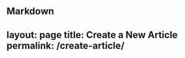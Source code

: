 Markdown
---
layout: page
title: Create a New Article
permalink: /create-article/
---

<form id="articleForm">
    </form>

<script>
  // ... (JavaScript code for form handling and validation)
</script>
